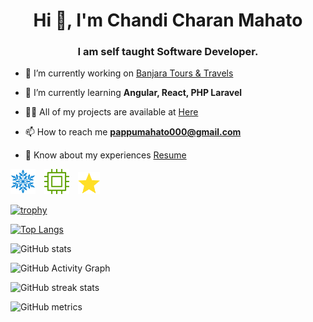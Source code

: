 <h1 align="center">Hi 👋, I'm Chandi Charan Mahato</h1>
<h3 align="center">I am self taught Software Developer.</h3>

- 🔭 I’m currently working on [Banjara Tours & Travels](https://github.com/Chandi977/Banjara)

- 🌱 I’m currently learning **Angular, React, PHP Laravel**

- 👨‍💻 All of my projects are available at [Here](https://chandi977.github.io/Portfolio-2.0/)

- 📫 How to reach me **pappumahato000@gmail.com**

- 📄 Know about my experiences [Resume](https://drive.google.com/file/d/1XDBJq-Zh0nQAVykH5-NuyLn--XTb-eyI/view?usp=sharing)

<a href='https://archiveprogram.github.com/'><img src='https://raw.githubusercontent.com/acervenky/animated-github-badges/master/assets/acbadge.gif' width='40' height='40'></a> <a href='https://docs.github.com/en/developers'><img src='https://raw.githubusercontent.com/acervenky/animated-github-badges/master/assets/devbadge.gif' width='40' height='40'></a> <a href='https://stars.github.com/'><img src='https://raw.githubusercontent.com/acervenky/animated-github-badges/master/assets/starbadge.gif' width='35' height='35'></a> 

[![trophy](https://github-profile-trophy.vercel.app/?username=Chandi977)](https://github.com/ryo-ma/github-profile-trophy)

[![Top Langs](https://github-readme-stats.vercel.app/api/top-langs/?username=Chandi977)](https://github.com/anuraghazra/github-readme-stats)

![GitHub stats](https://github-readme-stats.vercel.app/api?username=Chandi977&show_icons=true&count_private=true)  

![GitHub Activity Graph](https://activity-graph.herokuapp.com/graph?username=Chandi977)  

![GitHub streak stats](https://github-readme-streak-stats.herokuapp.com/?user=Chandi977)  

![GitHub metrics](https://metrics.lecoq.io/Chandi977)  
